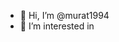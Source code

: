 - 👋 Hi, I’m @murat1994
- 👀 I’m interested in 

<!---
murat1994/murat1994 is a ✨ special ✨ repository because its `README.md` (this file) appears on your GitHub profile.
You can click the Preview link to take a look at your changes.
--->
